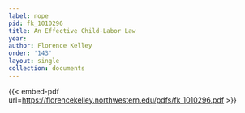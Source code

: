 ```yaml
---
label: nope
pid: fk_1010296
title: An Effective Child-Labor Law
year:
author: Florence Kelley
order: '143'
layout: single
collection: documents
---
```



{{< embed-pdf url=https://florencekelley.northwestern.edu/pdfs/fk_1010296.pdf >}}